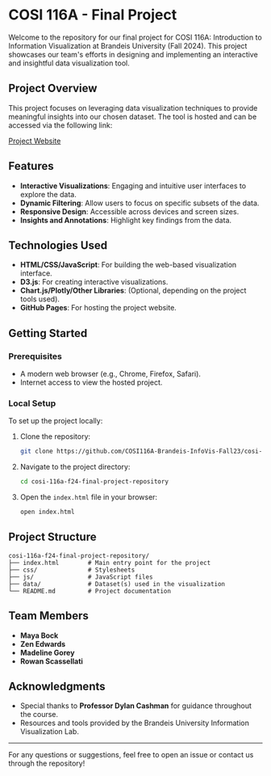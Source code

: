 # COSI 116A - Final Project

Welcome to the repository for our final project for COSI 116A: Introduction to Information Visualization at Brandeis University (Fall 2024). This project showcases our team's efforts in designing and implementing an interactive and insightful data visualization tool.

## Project Overview

This project focuses on leveraging data visualization techniques to provide meaningful insights into our chosen dataset. The tool is hosted and can be accessed via the following link:

[Project Website](https://cosi116a-brandeis-infovis-fall23.github.io/cosi-116a-f24-final-project-repository/)

## Features

- **Interactive Visualizations**: Engaging and intuitive user interfaces to explore the data.
- **Dynamic Filtering**: Allow users to focus on specific subsets of the data.
- **Responsive Design**: Accessible across devices and screen sizes.
- **Insights and Annotations**: Highlight key findings from the data.

## Technologies Used

- **HTML/CSS/JavaScript**: For building the web-based visualization interface.
- **D3.js**: For creating interactive visualizations.
- **Chart.js/Plotly/Other Libraries**: (Optional, depending on the project tools used).
- **GitHub Pages**: For hosting the project website.

## Getting Started

### Prerequisites

- A modern web browser (e.g., Chrome, Firefox, Safari).
- Internet access to view the hosted project.

### Local Setup

To set up the project locally:

1. Clone the repository:

    ```bash
    git clone https://github.com/COSI116A-Brandeis-InfoVis-Fall23/cosi-116a-f24-final-project-repository.git
    ```

2. Navigate to the project directory:

    ```bash
    cd cosi-116a-f24-final-project-repository
    ```

3. Open the `index.html` file in your browser:

    ```bash
    open index.html
    ```

## Project Structure

```
cosi-116a-f24-final-project-repository/
├── index.html        # Main entry point for the project
├── css/              # Stylesheets
├── js/               # JavaScript files
├── data/             # Dataset(s) used in the visualization
└── README.md         # Project documentation
```

## Team Members

- **Maya Bock**
- **Zen Edwards**
- **Madeline Gorey**
- **Rowan Scassellati**

## Acknowledgments

- Special thanks to **Professor Dylan Cashman** for guidance throughout the course.
- Resources and tools provided by the Brandeis University Information Visualization Lab.

---

For any questions or suggestions, feel free to open an issue or contact us through the repository!
